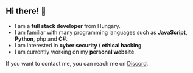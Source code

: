 ## Hi there! 👋

- I am a **full stack developer** from Hungary.
- I am familiar with many programming languages such as **JavaScript**, **Python**, php and **C#**.
- I am interested in **cyber security / ethical hacking**.
- I am currently working on my **personal website**.

If you want to contact me, you can reach me on [Discord](https://discord.com/users/877778571748331561).
